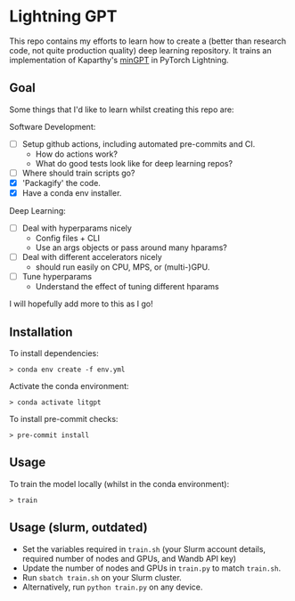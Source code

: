 # Lightning GPT

This repo contains my efforts to learn how to create a (better than research code, not quite production quality) deep learning repository. It trains an implementation of Kaparthy's [minGPT](https://github.com/karpathy/minGPT) in PyTorch Lightning.

## Goal

Some things that I'd like to learn whilst creating this repo are:

Software Development:
- [ ] Setup github actions, including automated pre-commits and CI.
    - How do actions work?
    - What do good tests look like for deep learning repos?
- [ ] Where should train scripts go?
- [X] 'Packagify' the code.
- [X] Have a conda env installer.

Deep Learning:
- [ ] Deal with hyperparams nicely
    - Config files + CLI
    - Use an args objects or pass around many hparams?
- [ ] Deal with different accelerators nicely
    - should run easily on CPU, MPS, or (multi-)GPU.
- [ ] Tune hyperparams
    - Understand the effect of tuning different hparams

I will hopefully add more to this as I go!

## Installation

To install dependencies:
```
> conda env create -f env.yml
```

Activate the conda environment:
```
> conda activate litgpt
```

To install pre-commit checks:
```
> pre-commit install
```

## Usage

To train the model locally (whilst in the conda environment):
```
> train
```

## Usage (slurm, outdated)

- Set the variables required in `train.sh` (your Slurm account details, required number of nodes and GPUs, and Wandb API key)
- Update the number of nodes and GPUs in `train.py` to match `train.sh`.
- Run `sbatch train.sh` on your Slurm cluster.
- Alternatively, run `python train.py` on any device.
